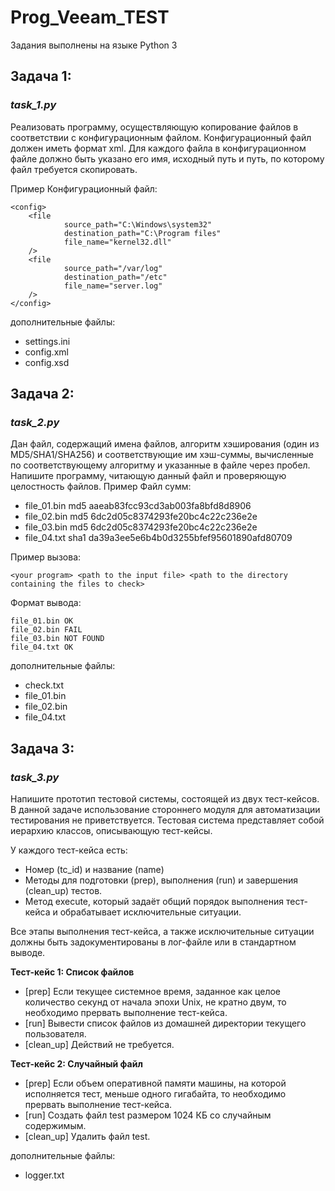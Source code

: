 # Prog_Veeam_TEST

Задания выполнены на языке Python 3

## **Задача 1:**  
### _task_1.py_

Реализовать программу, осуществляющую копирование файлов в соответствии с конфигурационным файлом. Конфигурационный файл должен иметь формат xml. Для каждого файла в конфигурационном файле должно быть указано его имя, исходный путь и путь, по которому файл требуется скопировать.

Пример
Конфигурационный файл:

```
<config>
    <file
            source_path="C:\Windows\system32"
            destination_path="C:\Program files"
            file_name="kernel32.dll"
    />
    <file
            source_path="/var/log"
            destination_path="/etc"
            file_name="server.log"
    />
</config>
```


дополнительные файлы:
* settings.ini
* config.xml
* config.xsd


## **Задача 2:** 
### _task_2.py_

Дан файл, содержащий имена файлов, алгоритм хэширования (один из MD5/SHA1/SHA256) и соответствующие им хэш-суммы, вычисленные по соответствующему алгоритму и указанные в файле через пробел. Напишите программу, читающую данный файл и проверяющую целостность файлов.
Пример
Файл сумм:
* file_01.bin md5 aaeab83fcc93cd3ab003fa8bfd8d8906
* file_02.bin md5 6dc2d05c8374293fe20bc4c22c236e2e
* file_03.bin md5 6dc2d05c8374293fe20bc4c22c236e2e
* file_04.txt sha1 da39a3ee5e6b4b0d3255bfef95601890afd80709

Пример вызова:  
```
<your program> <path to the input file> <path to the directory containing the files to check>
```

Формат вывода:
```
file_01.bin OK
file_02.bin FAIL
file_03.bin NOT FOUND
file_04.txt OK
```

дополнительные файлы:
* check.txt
* file_01.bin
* file_02.bin
* file_04.txt

## **Задача 3:** 
### _task_3.py_

Напишите прототип тестовой системы, состоящей из двух тест-кейсов. В данной задаче использование стороннего модуля для автоматизации тестирования не приветствуется.
Тестовая система представляет собой иерархию классов, описывающую тест-кейсы. 

У каждого тест-кейса есть:
*	Номер (tc_id) и название (name)
*	Методы для подготовки (prep), выполнения (run) и завершения (clean_up) тестов. 
*	Метод execute, который задаёт общий порядок выполнения тест-кейса и обрабатывает исключительные ситуации. 

Все этапы выполнения тест-кейса, а также исключительные ситуации должны быть задокументированы в лог-файле или в стандартном выводе.

**Тест-кейс 1: Список файлов**
*	[prep] Если текущее системное время, заданное как целое количество секунд от начала эпохи Unix, не кратно двум, то необходимо прервать выполнение тест-кейса.
*	[run] Вывести список файлов из домашней директории текущего пользователя.
*	[clean_up] Действий не требуется.

**Тест-кейс 2: Случайный файл**
*	[prep] Если объем оперативной памяти машины, на которой исполняется тест, меньше одного гигабайта, то необходимо прервать выполнение тест-кейса.
*	[run] Создать файл test размером 1024 КБ со случайным содержимым.
*	[clean_up] Удалить файл test.


дополнительные файлы:
* logger.txt
